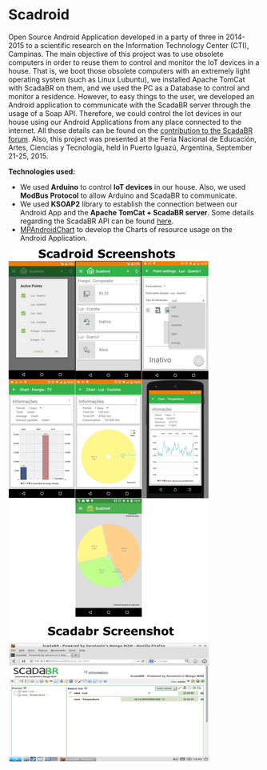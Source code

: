 # Scadroid

Open Source Android Application developed in a party of three in 2014-2015 to a scientific research on the Information Technology Center (CTI), Campinas. The main objective of this project was to use obsolete computers in order to reuse them to control and monitor the IoT devices in a house. That is, we boot those obsolete computers with an extremely light operating system (such as Linux Lubuntu), we installed Apache TomCat with ScadaBR on them, and we used the PC as a Database to control and monitor a residence. However, to easy things to the user, we developed an Android application to communicate with the ScadaBR server through the usage of a Soap API. Therefore, we could control the Iot devices in our house using our Android Applications from any place connected to the internet. All those details can be found on the [contribution to the ScadaBR forum](http://www.scadabr.com.br/index.php/2016/01/22/aplicativo-android-scadroid/). Also, this project was presented at the Feria Nacional de Educación, Artes, Ciencias y Tecnología, held in Puerto Iguazú, Argentina, September 21-25, 2015.

**Technologies used:**

* We used **Arduino** to control **IoT devices** in our house. Also, we used **ModBus Protocol** to allow Arduino and ScadaBR to communicate.
* We used **KSOAP2** library to establish the connection between our Android App and the **Apache TomCat + ScadaBR server**. Some details regarding the ScadaBR API can be found [here](https://sites.google.com/a/certi.org.br/certi_scadabr/home/minicursos/scadabr).
* [MPAndroidChart](https://github.com/PhilJay/MPAndroidChart) to develop the Charts of resource usage on the Android Application.


![Alt text](images/screenshots.png?raw=true "Mobile APP Screenshots")
